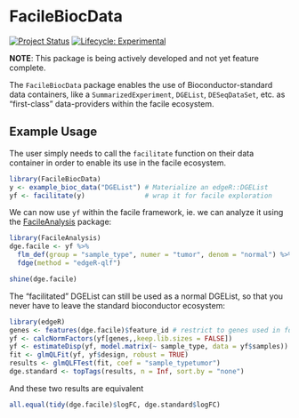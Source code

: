 
<!-- README.md is generated from README.Rmd. Please edit that file -->

# FacileBiocData

<!-- 
badges: start
checkout https://lazappi.github.io/clustree/ package for some badge-inspiration

[![Travis build status](https://travis-ci.org/facilebio/FacileBiocData.svg?branch=master)](https://travis-ci.org/facilebio/FacileBiocData)
[![Codecov test coverage](https://codecov.io/gh/facilebio/FacileBioc/branch/master/graph/badge.svg)](https://codecov.io/gh/facilebio/FacileBiocData?branch=master)

badges: end -->

[![Project
Status](http://www.repostatus.org/badges/latest/active.svg)](http://www.repostatus.org/#active)
[![Lifecycle:
Experimental](https://img.shields.io/badge/lifecycle-experimental-orange.svg)](https://www.tidyverse.org/lifecycle/#experimental)

**NOTE**: This package is being actively developed and not yet feature
complete.

The `FacileBiocData` package enables the use of Bioconductor-standard
data containers, like a `SummarizedExperiment`, `DGEList`,
`DESeqDataSet`, etc. as “first-class” data-providers within the facile
ecosystem.

## Example Usage

The user simply needs to call the `facilitate` function on their data
container in order to enable its use in the facile ecosystem.

``` r
library(FacileBiocData)
y <- example_bioc_data("DGEList") # Materialize an edgeR::DGEList
yf <- facilitate(y)               # wrap it for facile exploration
```

We can now use `yf` within the facile framework, ie. we can analyze it
using the [FacileAnalysis](https://facilebio.github.io/FacileAnalysis/)
package:

``` r
library(FacileAnalysis)
dge.facile <- yf %>% 
  flm_def(group = "sample_type", numer = "tumor", denom = "normal") %>% 
  fdge(method = "edgeR-qlf")
```

``` r
shine(dge.facile)
```

The “facilitated” DGEList can still be used as a normal DGEList, so that
you never have to leave the standard bioconductor ecosystem:

``` r
library(edgeR)
genes <- features(dge.facile)$feature_id # restrict to genes used in fdge()
yf <- calcNormFactors(yf[genes,,keep.lib.sizes = FALSE])
yf <- estimateDisp(yf, model.matrix(~ sample_type, data = yf$samples))
fit <- glmQLFit(yf, yf$design, robust = TRUE)
results <- glmQLFTest(fit, coef = "sample_typetumor")
dge.standard <- topTags(results, n = Inf, sort.by = "none")
```

And these two results are equivalent

``` r
all.equal(tidy(dge.facile)$logFC, dge.standard$logFC)
```

